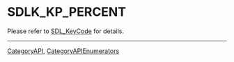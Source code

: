 # SDLK_KP_PERCENT

Please refer to [SDL_KeyCode](SDL_KeyCode) for details.

----
[CategoryAPI](CategoryAPI), [CategoryAPIEnumerators](CategoryAPIEnumerators)

